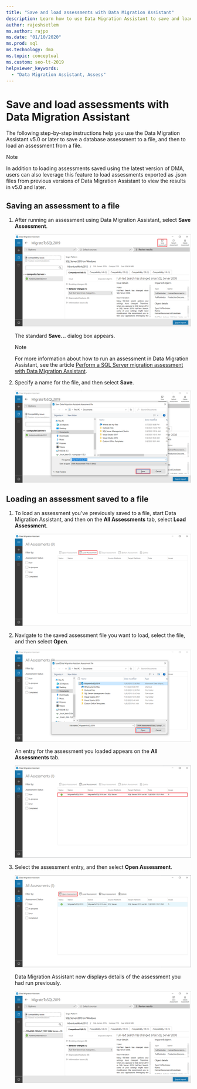 ```yaml
---
title: "Save and load assessments with Data Migration Assistant"
description: Learn how to use Data Migration Assistant to save and load assessments.
author: rajeshsetlem
ms.author: rajpo
ms.date: "01/10/2020"
ms.prod: sql
ms.technology: dma
ms.topic: conceptual
ms.custom: seo-lt-2019
helpviewer_keywords:
  - "Data Migration Assistant, Assess"
---
```


# Save and load assessments with Data Migration Assistant

The following step-by-step instructions help you use the Data Migration Assistant v5.0 or later to save a database assessment to a file, and then to load an assessment from a file.

> [!NOTE]
> In addition to loading assessments saved using the latest version of DMA, users can also leverage this feature to load assessments exported as .json files from previous versions of Data Migration Assistant to view the results in v5.0 and later.

## Saving an assessment to a file

1. After running an assessment using Data Migration Assistant, select **Save Assessment**.

   ![Opening the Save Assessment dialog box](../dma/media/dma-save-load-assessments/dma-open-save-dialog.png)

   The standard **Save…** dialog box appears.

   > [!NOTE]
   > For more information about how to run an assessment in Data Migration Assistant, see the article [Perform a SQL Server migration assessment with Data Migration Assistant](../dma/dma-assesssqlonprem.md).

2. Specify a name for the file, and then select **Save**.

   ![Naming and saving an assessment file](../dma/media/dma-save-load-assessments/dma-name-save-assessment.png)

## Loading an assessment saved to a file

1. To load an assessment you've previously saved to a file, start Data Migration Assistant, and then on the **All Assessments** tab, select **Load Assessment**.

   ![Opening the Load Assessment dialog box](../dma/media/dma-save-load-assessments/dma-open-load-dialog.png)

2. Navigate to the saved assessment file you want to load, select the file, and then select **Open**.

   ![Opening an assessment file](../dma/media/dma-save-load-assessments/dma-open-assessment.png)

   An entry for the assessment you loaded appears on the **All Assessments** tab.

   ![Displaying assessment entry](../dma/media/dma-save-load-assessments/dma-display-assessment-entry.png)

3. Select the assessment entry, and then select **Open Assessment**.

   ![Opening the assessment detail](../dma/media/dma-save-load-assessments/dma-open-assessment-detail.png)

   Data Migration Assistant now displays details of the assessment you had run previously.

   ![Displaying assessment detail](../dma/media/dma-save-load-assessments/dma-display-assessment-detail.png)
